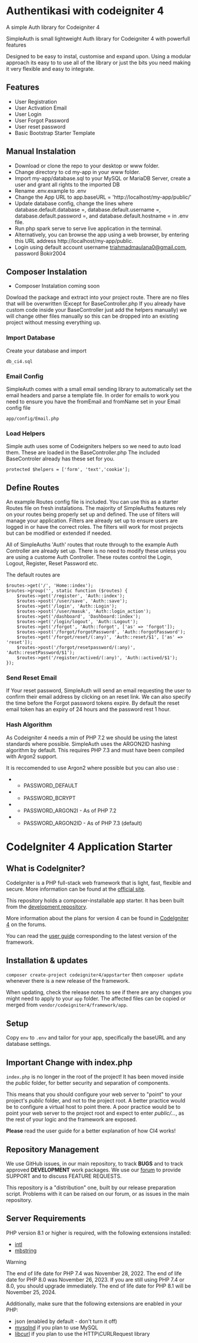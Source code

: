 # Authentikasi with codeigniter 4

A simple Auth library for Codeigniter 4

SimpleAuth is small lightweight Auth library for Codeigniter 4 with powerfull features

Designed to be easy to instal, customise and expand upon. Using a modular approach its easy to to use all of the library or just the bits you need making it very flexible and easy to integrate.

## Features

- User Registration
- User Activation Email
- User Login
- User Forgot Password
- User reset password
- Basic Bootstrap Starter Template

## Manual Instalation

- Download or clone the repo to your desktop or www folder.
- Change directory to cd my-app in your www folder.
- Import my-app/database.sql to your MySQL or MariaDB Server, create a user and grant all rights to the imported DB
- Rename .env.example to .env
- Change the App URL to app.baseURL = 'http://localhost/my-app/public/'
- Update database config, change the lines where database.default.database =, database.default.username =, database.default.password =, and database.default.hostname = in .env file.
- Run php spark serve to serve live application in the terminal.
- Alternatively, you can browse the app using a web browser, by entering this URL address http://localhost/my-app/public.
- Login using default account username triahmadmaulana0@gmail.com, password Bokir2004

## Composer Instalation

- Composer Instalation coming soon

Dowload the package and extract into your project route. There are no files that will be overwritten (Except for BaseController.php If you already have custom code inside your BaseController just add the helpers manually) we will change other files manually so this can be dropped into an existing project without messing everything up.

### Import Database

Create your database and import

```
db_ci4.sql
```

### Email Config

SimpleAuth comes with a small email sending library to automatically set the email headers and parse a template file. In order for emails to work you need to ensure you have the fromEmail and fromName set in your Email config file

```
app/config/Email.php
```

### Load Helpers

Simple auth uses some of Codeigniters helpers so we need to auto load them. These are loaded in the BaseController.php The included BaseControler already has these set for you.

```
protected $helpers = ['form', 'text','cookie'];
```

## Define Routes

An example Routes config file is included. You can use this as a starter Routes file on fresh instalations. The majority of SimpleAuths features rely on your routes being properly set up and defined. The use of filters will manage your application. Filters are already set up to ensure users are logged in or have the correct roles. The filters will work for most projects but can be modified or extended if needed.

All of SimpleAuths 'Auth' routes that route through to the example Auth Controller are already set up. There is no need to modify these unless you are using a custome Auth Controller. These routes control the Login, Logout, Register, Reset Password etc.

The default routes are

```
$routes->get('/', 'Home::index');
$routes->group('', static function ($routes) {
    $routes->get('/register', 'Auth::index');
    $routes->post('/user/save', 'Auth::save');
    $routes->get('/login', 'Auth::Login');
    $routes->post('/user/masuk', 'Auth::login_action');
    $routes->get('/dashboard', 'Dashboard::index');
    $routes->get('/login/logout', 'Auth::Logout');
    $routes->get('/forgot', 'Auth::forgot', ['as' => 'forgot']);
    $routes->post('/forgot/forgotPassword', 'Auth::forgotPassword');
    $routes->get('/forgot/reset/(:any)', 'Auth::reset/$1', ['as' => 'reset']);
    $routes->post('/forgot/resetpassword/(:any)', 'Auth::resetPassword/$1');
    $routes->get('/register/actived/(:any)', 'Auth::actived/$1');
});
```

### Send Reset Email

If Your reset password, SimpleAuth will send an email requesting the user to confirm their email address by clicking on an reset link. We can also specify the time before the Forgot password tokens expire. By default the reset email token has an expiry of 24 hours and the password rest 1 hour.

### Hash Algorithm

As Codeigniter 4 needs a min of PHP 7.2 we should be using the latest standards where possible. SimpleAuth uses the ARGON2ID hashing algorithm by default. This requires PHP 7.3 and must have been compiled with Argon2 support.

It is reccomended to use Argon2 where possible but you can also use :

- - PASSWORD_DEFAULT
- - PASSWORD_BCRYPT
- - PASSWORD_ARGON2I - As of PHP 7.2
- - PASSWORD_ARGON2ID - As of PHP 7.3 (default)

# CodeIgniter 4 Application Starter

## What is CodeIgniter?

CodeIgniter is a PHP full-stack web framework that is light, fast, flexible and secure.
More information can be found at the [official site](https://codeigniter.com).

This repository holds a composer-installable app starter.
It has been built from the
[development repository](https://github.com/codeigniter4/CodeIgniter4).

More information about the plans for version 4 can be found in [CodeIgniter 4](https://forum.codeigniter.com/forumdisplay.php?fid=28) on the forums.

You can read the [user guide](https://codeigniter.com/user_guide/)
corresponding to the latest version of the framework.

## Installation & updates

`composer create-project codeigniter4/appstarter` then `composer update` whenever
there is a new release of the framework.

When updating, check the release notes to see if there are any changes you might need to apply
to your `app` folder. The affected files can be copied or merged from
`vendor/codeigniter4/framework/app`.

## Setup

Copy `env` to `.env` and tailor for your app, specifically the baseURL
and any database settings.

## Important Change with index.php

`index.php` is no longer in the root of the project! It has been moved inside the _public_ folder,
for better security and separation of components.

This means that you should configure your web server to "point" to your project's _public_ folder, and
not to the project root. A better practice would be to configure a virtual host to point there. A poor practice would be to point your web server to the project root and expect to enter _public/..._, as the rest of your logic and the
framework are exposed.

**Please** read the user guide for a better explanation of how CI4 works!

## Repository Management

We use GitHub issues, in our main repository, to track **BUGS** and to track approved **DEVELOPMENT** work packages.
We use our [forum](http://forum.codeigniter.com) to provide SUPPORT and to discuss
FEATURE REQUESTS.

This repository is a "distribution" one, built by our release preparation script.
Problems with it can be raised on our forum, or as issues in the main repository.

## Server Requirements

PHP version 8.1 or higher is required, with the following extensions installed:

- [intl](http://php.net/manual/en/intl.requirements.php)
- [mbstring](http://php.net/manual/en/mbstring.installation.php)

> [!WARNING]
> The end of life date for PHP 7.4 was November 28, 2022.
> The end of life date for PHP 8.0 was November 26, 2023.
> If you are still using PHP 7.4 or 8.0, you should upgrade immediately.
> The end of life date for PHP 8.1 will be November 25, 2024.

Additionally, make sure that the following extensions are enabled in your PHP:

- json (enabled by default - don't turn it off)
- [mysqlnd](http://php.net/manual/en/mysqlnd.install.php) if you plan to use MySQL
- [libcurl](http://php.net/manual/en/curl.requirements.php) if you plan to use the HTTP\CURLRequest library
